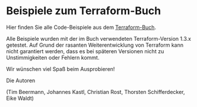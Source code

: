 # Beispiele zum Terraform-Buch

Hier finden Sie alle Code-Beispiele aus dem [Terraform-Buch](https://www.rheinwerk-verlag.de/terraform/).

Alle Beispiele wurden mit der im Buch verwendeten Terraform-Version 1.3.x getestet. Auf Grund der rasanten Weiterentwicklung von Terraform kann nicht garantiert werden, dass es bei späteren Versionen nicht zu Unstimmigkeiten oder Fehlern kommt.

Wir wünschen viel Spaß beim Ausprobieren!

Die Autoren

(Tim Beermann, Johannes Kastl, Christian Rost, Thorsten Schifferdecker, Eike Waldt)

